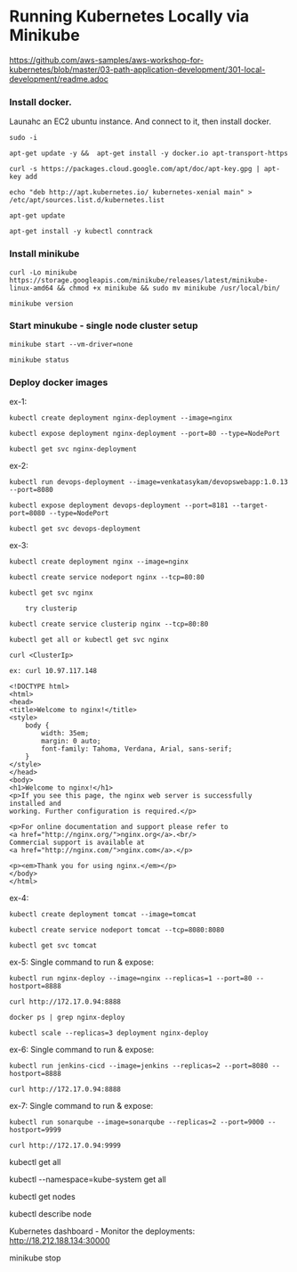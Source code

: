 # Running Kubernetes Locally via Minikube


https://github.com/aws-samples/aws-workshop-for-kubernetes/blob/master/03-path-application-development/301-local-development/readme.adoc

### Install docker.

Launahc an EC2 ubuntu instance. And connect to it, then install docker.

    sudo -i

    apt-get update -y &&  apt-get install -y docker.io apt-transport-https
    
    curl -s https://packages.cloud.google.com/apt/doc/apt-key.gpg | apt-key add
    
    echo "deb http://apt.kubernetes.io/ kubernetes-xenial main" > /etc/apt/sources.list.d/kubernetes.list
    
    apt-get update
    
    apt-get install -y kubectl conntrack
        

### Install minikube

    curl -Lo minikube https://storage.googleapis.com/minikube/releases/latest/minikube-linux-amd64 && chmod +x minikube && sudo mv minikube /usr/local/bin/

    minikube version
        

### Start minukube - single node cluster setup

    minikube start --vm-driver=none

    minikube status

### Deploy docker images

ex-1:
    
    kubectl create deployment nginx-deployment --image=nginx

    kubectl expose deployment nginx-deployment --port=80 --type=NodePort

    kubectl get svc nginx-deployment

ex-2:

    kubectl run devops-deployment --image=venkatasykam/devopswebapp:1.0.13 --port=8080

    kubectl expose deployment devops-deployment --port=8181 --target-port=8080 --type=NodePort

    kubectl get svc devops-deployment

ex-3:

    kubectl create deployment nginx --image=nginx
    
    kubectl create service nodeport nginx --tcp=80:80
    
    kubectl get svc nginx
    
        try clusterip
    
    kubectl create service clusterip nginx --tcp=80:80
    
    kubectl get all or kubectl get svc nginx
    
    curl <ClusterIp>
    
    ex: curl 10.97.117.148
    
    <!DOCTYPE html>
    <html>
    <head>
    <title>Welcome to nginx!</title>
    <style>
        body {
            width: 35em;
            margin: 0 auto;
            font-family: Tahoma, Verdana, Arial, sans-serif;
        }
    </style>
    </head>
    <body>
    <h1>Welcome to nginx!</h1>
    <p>If you see this page, the nginx web server is successfully installed and
    working. Further configuration is required.</p>

    <p>For online documentation and support please refer to
    <a href="http://nginx.org/">nginx.org</a>.<br/>
    Commercial support is available at
    <a href="http://nginx.com/">nginx.com</a>.</p>

    <p><em>Thank you for using nginx.</em></p>
    </body>
    </html>

    

ex-4: 

    kubectl create deployment tomcat --image=tomcat
    
    kubectl create service nodeport tomcat --tcp=8080:8080
    
    kubectl get svc tomcat

ex-5: Single command to run & expose: 

    kubectl run nginx-deploy --image=nginx --replicas=1 --port=80 --hostport=8888

    curl http://172.17.0.94:8888

    docker ps | grep nginx-deploy

    kubectl scale --replicas=3 deployment nginx-deploy

ex-6: Single command to run & expose: 

    kubectl run jenkins-cicd --image=jenkins --replicas=2 --port=8080 --hostport=8888

    curl http://172.17.0.94:8888

ex-7: Single command to run & expose: 

    kubectl run sonarqube --image=sonarqube --replicas=2 --port=9000 --hostport=9999

    curl http://172.17.0.94:9999

kubectl get all

kubectl --namespace=kube-system get all

kubectl get nodes

kubectl describe node <node-name>

Kubernetes dashboard - Monitor the deployments: http://18.212.188.134:30000

minikube stop


